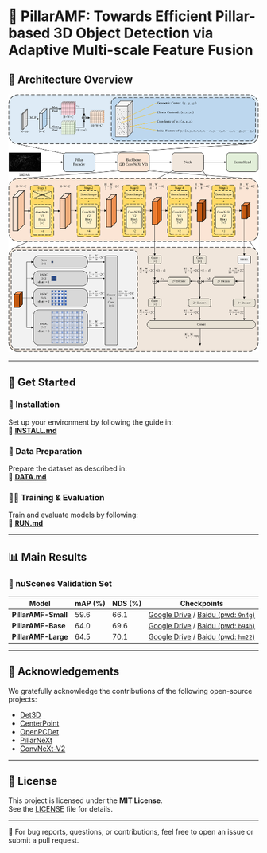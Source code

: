 # 🚗 PillarAMF: Towards Efficient Pillar-based 3D Object Detection via Adaptive Multi-scale Feature Fusion

## 🧠 Architecture Overview

<p align="left">
  <img src="docs/architecture.svg" alt="PillarAMF Architecture"/>
</p>

---

## 🚀 Get Started

### 🔧 Installation

Set up your environment by following the guide in:  
📄 [**INSTALL.md**](docs/INSTALL.md)

### 📁 Data Preparation

Prepare the dataset as described in:  
📄 [**DATA.md**](docs/DATA.md)

### 🏃‍♀️ Training & Evaluation

Train and evaluate models by following:  
📄 [**RUN.md**](docs/RUN.md)

---

## 📊 Main Results

### 📍 nuScenes Validation Set

| Model               | mAP (%)  | NDS (%)  | Checkpoints |
|--------------------|------|------|-------------|
| **PillarAMF-Small** | 59.6 | 66.1 | [Google Drive](https://drive.google.com/file/d/1EGbp_66L4QrQ_PyUoij8k2DPZFfGq55Y/view?usp=sharing) / [Baidu (pwd: `9n4g`)](https://pan.baidu.com/s/1FsZfAeVthJDsNIT7ln4llA?pwd=9n4g) |
| **PillarAMF-Base**  | 64.0 | 69.6 | [Google Drive](https://drive.google.com/file/d/13qzvi8NZdFSr6qLpG3g-vU44OAHphlTI/view?usp=sharing) / [Baidu (pwd: `b94h`)](https://pan.baidu.com/s/1pV0E--H84Np8kkEAlCf2sw?pwd=b94h) |
| **PillarAMF-Large** | 64.5 | 70.1 | [Google Drive](https://drive.google.com/file/d/1kmst9vy2CmdXoa3sVscAPilqKBUgjtjS/view?usp=sharing) / [Baidu (pwd: `hm22`)](https://pan.baidu.com/s/1nklRQzwW7pHwPxGSHxqkRQ?pwd=hm22) |

---

## 🙏 Acknowledgements

We gratefully acknowledge the contributions of the following open-source projects:

- [Det3D](https://github.com/poodarchu/Det3D)  
- [CenterPoint](https://github.com/tianweiy/CenterPoint)  
- [OpenPCDet](https://github.com/open-mmlab/OpenPCDet)  
- [PillarNeXt](https://github.com/qcraftai/pillarnext)  
- [ConvNeXt-V2](https://github.com/facebookresearch/ConvNeXt-V2)  

---

## 📄 License

This project is licensed under the **MIT License**.  
See the [LICENSE](LICENSE) file for details.

---

📌 For bug reports, questions, or contributions, feel free to open an issue or submit a pull request.
